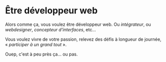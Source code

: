 # Être développeur web

Alors comme ça, vous voulez être développeur web. Ou *intégrateur*, ou *webdesigner*, *concepteur d'interfaces*, etc...

Vous voulez vivre de votre passion, relevez des défis à longueur de journée, « *participer à un grand tout* ».

Ouep, c'est à peu près ça… ou pas.
